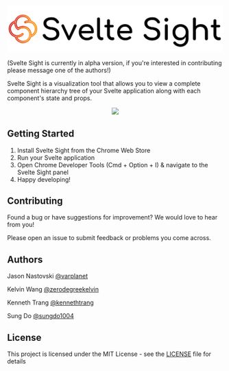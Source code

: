 <img src="/extension/assets/ss-gh.png" />

(Svelte Sight is currently in alpha version, if you're interested in contributing please message one of the authors!)

Svelte Sight is a visualization tool that allows you to view a complete component hierarchy tree of your Svelte application along with each component's state and props.

<p align="center">
  <img src="/extension/assets/demonstration1.gif">
</p>

## Getting Started

1. Install Svelte Sight from the Chrome Web Store
2. Run your Svelte application 
3. Open Chrome Developer Tools (Cmd + Option + I) & navigate to the Svelte Sight panel
4. Happy developing!

## Contributing

Found a bug or have suggestions for improvement? We would love to hear from you!

Please open an issue to submit feedback or problems you come across.

## Authors

Jason Nastovski [@varplanet](https://github.com/varplanet)

Kelvin Wang [@zerodegreekelvin](https://github.com/zerodegreekelvin)

Kenneth Trang [@kennethtrang](https://github.com/kennethtrang)

Sung Do [@sungdo1004](https://github.com/sungdo1004)

## License

This project is licensed under the MIT License - see the [LICENSE](LICENSE) file for details